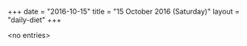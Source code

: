 +++
date = "2016-10-15"
title = "15 October 2016 (Saturday)"
layout = "daily-diet"
+++

\<no entries\>